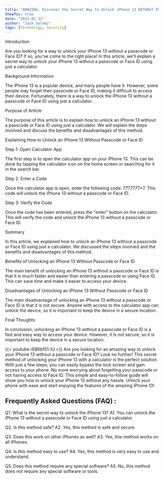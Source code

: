 ```yaml
---
title: "AMAZING: Discover the Secret Way to Unlock iPhone 13 WITHOUT Passcode or Face ID Using Just a Calculator!"
ShowToc: true 
date: "2023-01-12"
author: "Jack Valdez" 
tags: [Technology, Security]
---
```

Introduction

Are you looking for a way to unlock your iPhone 13 without a passcode or Face ID? If so, you've come to the right place! In this article, we'll explain a secret way to unlock your iPhone 13 without a passcode or Face ID using just a calculator. 

Background Information

The iPhone 13 is a popular device, and many people have it. However, some people may forget their passcode or Face ID, making it difficult to access their device. Fortunately, there is a way to unlock the iPhone 13 without a passcode or Face ID using just a calculator.

Purpose of Article

The purpose of this article is to explain how to unlock an iPhone 13 without a passcode or Face ID using just a calculator. We will explain the steps involved and discuss the benefits and disadvantages of this method.

Explaining How to Unlock an iPhone 13 Without Passcode or Face ID

Step 1: Open Calculator App

The first step is to open the calculator app on your iPhone 13. This can be done by tapping the calculator icon on the home screen or searching for it in the search bar.

Step 2: Enter a Code

Once the calculator app is open, enter the following code: 7*7*7*7*7*7*7*7. This code will unlock the iPhone 13 without a passcode or Face ID.

Step 3: Verify the Code

Once the code has been entered, press the "enter" button on the calculator. This will verify the code and unlock the iPhone 13 without a passcode or Face ID.

Summary

In this article, we explained how to unlock an iPhone 13 without a passcode or Face ID using just a calculator. We discussed the steps involved and the benefits and disadvantages of this method.

Benefits of Unlocking an iPhone 13 Without Passcode or Face ID

The main benefit of unlocking an iPhone 13 without a passcode or Face ID is that it is much faster and easier than entering a passcode or using Face ID. This can save time and make it easier to access your device.

Disadvantages of Unlocking an iPhone 13 Without Passcode or Face ID

The main disadvantage of unlocking an iPhone 13 without a passcode or Face ID is that it is not secure. Anyone with access to the calculator app can unlock the device, so it is important to keep the device in a secure location.

Final Thoughts

In conclusion, unlocking an iPhone 13 without a passcode or Face ID is a fast and easy way to access your device. However, it is not secure, so it is important to keep the device in a secure location.

{{< youtube rEB6bf51-lU >}} 
Are you looking for an amazing way to unlock your iPhone 13 without a passcode or Face ID? Look no further! This secret method of unlocking your iPhone 13 with a calculator is the perfect solution. With just a few steps, you can easily bypass the lock screen and gain access to your phone. No more worrying about forgetting your passcode or not having access to Face ID. This simple and easy-to-follow guide will show you how to unlock your iPhone 13 without any hassle. Unlock your phone with ease and start enjoying the features of the amazing iPhone 13!

## Frequently Asked Questions (FAQ) :
Q1. What is the secret way to unlock the iPhone 13?
A1. You can unlock the iPhone 13 without a passcode or Face ID using just a calculator.

Q2. Is this method safe?
A2. Yes, this method is safe and secure.

Q3. Does this work on other iPhones as well?
A3. Yes, this method works on all iPhones.

Q4. Is this method easy to use?
A4. Yes, this method is very easy to use and understand.

Q5. Does this method require any special software?
A5. No, this method does not require any special software or tools.


